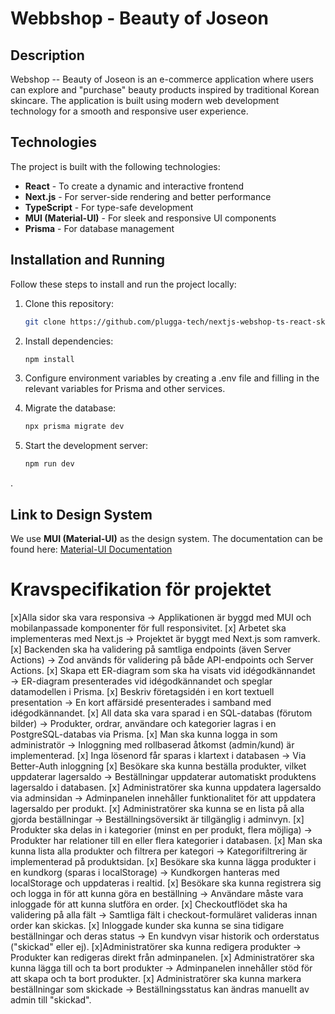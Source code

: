 # Webbshop - Beauty of Joseon

## Description
Webshop -- Beauty of Joseon is an e-commerce application where users can explore and "purchase" beauty products inspired by traditional Korean skincare. The application is built using modern web development technology for a smooth and responsive user experience.

## Technologies
The project is built with the following technologies:
- **React** - To create a dynamic and interactive frontend
- **Next.js** - For server-side rendering and better performance
- **TypeScript** - For type-safe development
- **MUI (Material-UI)** - For sleek and responsive UI components
- **Prisma** - For database management

## Installation and Running

Follow these steps to install and run the project locally:

1. Clone this repository:
   ```sh
   git clone https://github.com/plugga-tech/nextjs-webshop-ts-react-skincare-webshop.git
   ```

2. Install dependencies:
   ```sh
   npm install
   ```
3. Configure environment variables by creating a .env file and filling in the relevant variables for Prisma and other services.


4. Migrate the database:
   ```sh
   npx prisma migrate dev
   ```
5. Start the development server:
   ```sh
   npm run dev
   ```
.
## Link to Design System
We use **MUI (Material-UI)** as the design system. The documentation can be found here:
[Material-UI Documentation](https://mui.com/)

# Kravspecifikation för projektet

[x]Alla sidor ska vara responsiva
→ Applikationen är byggd med MUI och mobilanpassade komponenter för full responsivitet.
[x] Arbetet ska implementeras med Next.js
→ Projektet är byggt med Next.js som ramverk.
[x] Backenden ska ha validering på samtliga endpoints (även Server Actions)
→ Zod används för validering på både API-endpoints och Server Actions.
[x] Skapa ett ER-diagram som ska ha visats vid idégodkännandet
→ ER-diagram presenterades vid idégodkännandet och speglar datamodellen i Prisma.
[x] Beskriv företagsidén i en kort textuell presentation
→ En kort affärsidé presenterades i samband med idégodkännandet.
[x] All data ska vara sparad i en SQL-databas (förutom bilder)
→ Produkter, ordrar, användare och kategorier lagras i en PostgreSQL-databas via Prisma.
[x] Man ska kunna logga in som administratör
→ Inloggning med rollbaserad åtkomst (admin/kund) är implementerad.
[x] Inga lösenord får sparas i klartext i databasen
→ Via Better-Auth inloggning
[x] Besökare ska kunna beställa produkter, vilket uppdaterar lagersaldo
→ Beställningar uppdaterar automatiskt produktens lagersaldo i databasen.
[x] Administratörer ska kunna uppdatera lagersaldo via adminsidan
→ Adminpanelen innehåller funktionalitet för att uppdatera lagersaldo per produkt.
[x] Administratörer ska kunna se en lista på alla gjorda beställningar
→ Beställningsöversikt är tillgänglig i adminvyn.
[x] Produkter ska delas in i kategorier (minst en per produkt, flera möjliga)
→ Produkter har relationer till en eller flera kategorier i databasen.
[x] Man ska kunna lista alla produkter och filtrera per kategori
→ Kategorifiltrering är implementerad på produktsidan.
[x] Besökare ska kunna lägga produkter i en kundkorg (sparas i localStorage)
→ Kundkorgen hanteras med localStorage och uppdateras i realtid.
[x] Besökare ska kunna registrera sig och logga in för att kunna göra en beställning
→ Användare måste vara inloggade för att kunna slutföra en order.
[x] Checkoutflödet ska ha validering på alla fält
→ Samtliga fält i checkout-formuläret valideras innan order kan skickas.
[x] Inloggade kunder ska kunna se sina tidigare beställningar och deras status
→ En kundvyn visar historik och orderstatus ("skickad" eller ej).
[x]Administratörer ska kunna redigera produkter
→ Produkter kan redigeras direkt från adminpanelen.
[x] Administratörer ska kunna lägga till och ta bort produkter
→ Adminpanelen innehåller stöd för att skapa och ta bort produkter.
[x] Administratörer ska kunna markera beställningar som skickade
→ Beställningsstatus kan ändras manuellt av admin till "skickad".